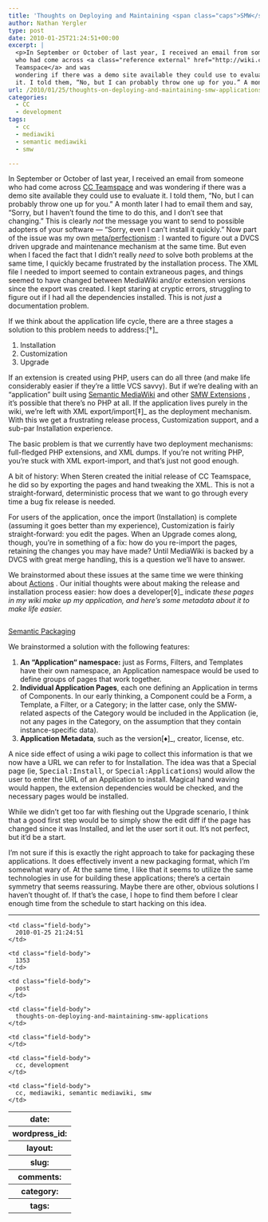 ```yaml
---
title: 'Thoughts on Deploying and Maintaining <span class="caps">SMW</span> Applications'
author: Nathan Yergler
type: post
date: 2010-01-25T21:24:51+00:00
excerpt: |
  <p>In September or October of last year, I received an email from someone
  who had come across <a class="reference external" href="http://wiki.creativecommons.org/CcTeamspace"><span class="caps">CC</span>
  Teamspace</a> and was
  wondering if there was a demo site available they could use to evaluate
  it. I told them, “No, but I can probably throw one up for you.” A month ...</p>
url: /2010/01/25/thoughts-on-deploying-and-maintaining-smw-applications/
categories:
  - CC
  - development
tags:
  - cc
  - mediawiki
  - semantic mediawiki
  - smw

---
```

In September or October of last year, I received an email from someone who had come across [<span class="caps">CC</span> Teamspace][1]  and was wondering if there was a demo site available they could use to evaluate it. I told them, “No, but I can probably throw one up for you.” A month later I had to email them and say, “Sorry, but I haven’t found the time to do this, and I don’t see that changing.” This is clearly _not_ the message you want to send to possible adopters of your software — “Sorry, even I can’t install it quickly.” Now part of the issue was my own [meta/perfectionism][2] : I wanted to figure out a <span class="caps">DVCS</span> driven upgrade and maintenance mechanism at the same time. But even when I faced the fact that I didn’t really _need_ to solve both problems at the same time, I quickly became frustrated by the installation process. The <span class="caps">XML</span> file I needed to import seemed to contain extraneous pages, and things seemed to have changed between MediaWiki and/or extension versions since the export was created. I kept staring at cryptic errors, struggling to figure out if I had all the dependencies installed. This is not _just_ a documentation problem.

If we think about the application life cycle, there are a three stages a solution to this problem needs to address:[†]_

<ol class="arabic simple">
  <li>
    Installation
  </li>
  <li>
    Customization
  </li>
  <li>
    Upgrade
  </li>
</ol>

If an extension is created using <span class="caps">PHP</span>, users can do all three (and make life considerably easier if they’re a little <span class="caps">VCS</span> savvy). But if we’re dealing with an “application” built using [Semantic MediaWiki][3]  and other [<span class="caps">SMW</span> Extensions][4] , it’s possible that there’s no <span class="caps">PHP</span> at all. If the application lives purely in the wiki, we’re left with <span class="caps">XML</span> export/import[‡]_ as the deployment mechanism. With this we get a frustrating release process, Customization support, and a sub-par Installation experience.

The basic problem is that we currently have two deployment mechanisms: full-fledged <span class="caps">PHP</span> extensions, and <span class="caps">XML</span> dumps. If you’re not writing <span class="caps">PHP</span>, you’re stuck with <span class="caps">XML</span> export-import, and that’s just not good enough.

A bit of history: When Steren created the initial release of <span class="caps">CC</span> Teamspace, he did so by exporting the pages and hand tweaking the <span class="caps">XML</span>. This is not a straight-forward, deterministic process that we want to go through every time a bug fix release is needed.

For users of the application, once the import (Installation) is complete (assuming it goes better than my experience), Customization is fairly straight-forward: you edit the pages. When an Upgrade comes along, though, you’re in something of a fix: how do you re-import the pages, retaining the changes you may have made? Until MediaWiki is backed by a <span class="caps">DVCS</span> with great merge handling, this is a question we’ll have to answer.

We brainstormed about these issues at the same time we were thinking about [Actions][5] . Our initial thoughts were about making the release and installation process easier: how does a developer[◊]_ indicate _these pages in my wiki make up my application, and here’s some metadata about it to make life easier._

<div class="figure">
  <img alt="" src="http://farm3.static.flickr.com/2099/2611968330_fc742209cf.jpg" />

  <p class="caption">
    <a class="reference external" href="http://www.flickr.com/photos/nathan_y/2611968330/">Semantic Packaging</a>
  </p>
</div>

We brainstormed a solution with the following features:

<ol class="arabic simple">
  <li>
    <strong>An &#8220;Application&#8220; namespace:</strong> just as Forms, Filters, and Templates have their own namespace, an Application namespace would be used to define groups of pages that work together.
  </li>
  <li>
    <strong>Individual Application Pages</strong>, each one defining an Application in terms of Components. In our early thinking, a Component could be a Form, a Template, a Filter, or a Category; in the latter case, only the <span class="caps">SMW</span>-related aspects of the Category would be included in the Application (ie, not any pages in the Category, on the assumption that they contain instance-specific data).
  </li>
  <li>
    <strong>Application Metadata</strong>, such as the version[♦]_, creator, license, etc.
  </li>
</ol>

A nice side effect of using a wiki page to collect this information is that we now have a <span class="caps">URL</span> we can refer to for Installation. The idea was that a Special page (ie, <tt class="docutils literal">Special:Install</tt>, or <tt class="docutils literal">Special:Applications</tt>) would allow the user to enter the <span class="caps">URL</span> of an Application to install. Magical hand waving would happen, the extension dependencies would be checked, and the necessary pages would be installed.

While we didn’t get too far with fleshing out the Upgrade scenario, I think that a good first step would be to simply show the edit diff if the page has changed since it was Installed, and let the user sort it out. It’s not perfect, but it’d be a start.

I’m not sure if this is exactly the right approach to take for packaging these applications. It does effectively invent a new packaging format, which I’m somewhat wary of. At the same time, I like that it seems to utilize the same technologies in use for building these applications; there’s a certain symmetry that seems reassuring. Maybe there are other, obvious solutions I haven’t thought of. If that’s the case, I hope to find them before I clear enough time from the schedule to start hacking on this idea.

<hr class="docutils" />

<!-- [†] Address or work around, that is; there has to be a clear story
for how the user accomplishes each. -->

<!-- [‡] It’s possible that in the six months since I last worked
closely with this, things have changed considerably, but some
brief searching didn’t turn anything up. I’d love to be
corrected if I’ve missed something obvious. -->

<!-- [◊] I think one development model to be encouraged using SMW is
that of the user-developer: a user who utilizes SMW to get the
job done, and in the process creates something that they’d like
to release to the larger world. -->

<!-- [♦] One obvious short-coming of our solution is with respect to
versioning: what does it mean to *version* an application that
primarily exists as a bunch of wiki pages? -->

<table class="docutils field-list" frame="void" rules="none">
  <col class="field-name" /> <col class="field-body" /> <tr class="field">
    <th class="field-name">
      date:
    </th>

    <td class="field-body">
      2010-01-25 21:24:51
    </td>
  </tr>

  <tr class="field">
    <th class="field-name">
      wordpress_id:
    </th>

    <td class="field-body">
      1353
    </td>
  </tr>

  <tr class="field">
    <th class="field-name">
      layout:
    </th>

    <td class="field-body">
      post
    </td>
  </tr>

  <tr class="field">
    <th class="field-name">
      slug:
    </th>

    <td class="field-body">
      thoughts-on-deploying-and-maintaining-smw-applications
    </td>
  </tr>

  <tr class="field">
    <th class="field-name">
      comments:
    </th>

    <td class="field-body">
    </td>
  </tr>

  <tr class="field">
    <th class="field-name">
      category:
    </th>

    <td class="field-body">
      cc, development
    </td>
  </tr>

  <tr class="field">
    <th class="field-name">
      tags:
    </th>

    <td class="field-body">
      cc, mediawiki, semantic mediawiki, smw
    </td>
  </tr>
</table>

 [1]: http://wiki.creativecommons.org/CcTeamspace
 [2]: http://yergler.net/blog/2010/01/02/meta/
 [3]: http://semantic-mediawiki.org/
 [4]: http://semantic-mediawiki.org/wiki/Help:SMW_extensions
 [5]: http://yergler.net/blog/2010/01/07/actions-for-smw-applications-hypothetically/